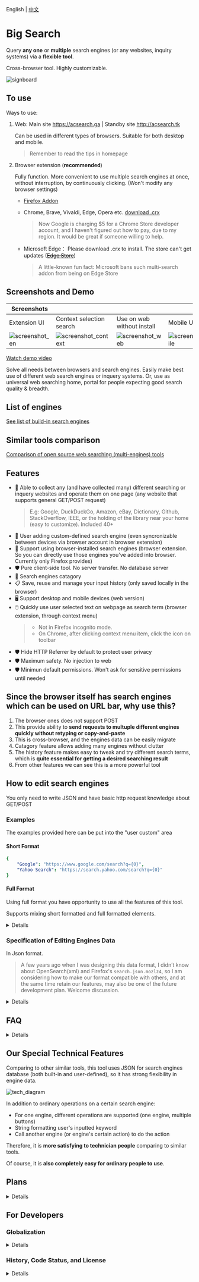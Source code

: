 English | [中文](https://github.com/garywill/bigSearch/blob/master/src/README_zh.md)

# Big Search

Query **any one** or **multiple** search engines (or any websites, inquiry systems) via a **flexible tool**.

Cross-browser tool. Highly customizable.

![signboard](https://gitlab.com/garywill/bigSearch/-/raw/screenshot/signboard.png)

## To use

Ways to use:

1. Web: Main site https://acsearch.ga | Standby site http://acsearch.tk

   Can be used in different types of browsers. Suitable for both desktop and mobile.
   
   > Remember to read the tips in homepage

2. Browser extension (**recommended**)

   Fully function. More convenient to use multiple search engines at once, without interruption, by continuously clicking. (Won't modify any browser settings)
   
   - [Firefox Addon](https://addons.mozilla.org/firefox/addon/big-search/) 
   
   - Chrome, Brave, Vivaldi, Edge, Opera etc. [download .crx](https://gitlab.com/garywill/releaseapps-dl/-/tree/main)
     
     > Now Google is charging $5 for a Chrome Store developer account, and I haven't figured out how to pay, due to my region. It would be great if someone willing to help.
   
   - Microsoft Edge： Please download .crx to install. The store can't get updates (~~[Edge Store](https://microsoftedge.microsoft.com/addons/detail/big-search/pdmlapcmibobkkchijgfeongemmepkbc)~~)
     
     > A little-known fun fact: Microsoft bans such multi-search addon from being on Edge Store

## Screenshots and Demo

| Screenshots                                                                     |                                                                                           |                                                                                   |                                                                                         |
| ------------------------------------------------------------------------------- | ----------------------------------------------------------------------------------------- | --------------------------------------------------------------------------------- | --------------------------------------------------------------------------------------- |
| Extension UI                                                                    | Context selection search                                                                  | Use on web without install                                                        | Mobile UI (web)                                                                         |
| ![screenshot_en](https://gitlab.com/garywill/bigSearch/-/raw/screenshot/en.png) | ![screenshot_context](https://gitlab.com/garywill/bigSearch/-/raw/screenshot/context.png) | ![screenshot_web](https://gitlab.com/garywill/bigSearch/-/raw/screenshot/web.png) | ![screenshot_mobile](https://gitlab.com/garywill/bigSearch/-/raw/screenshot/mobile.png) |

[Watch demo video](https://www.youtube.com/watch?v=hn5BkviAyvQ)

Solve all needs between browsers and search engines. Easily make best use of different web search engines or inquery systems. Or, use as universal web searching home, portal for people expecting good search quality & breadth.

## List of engines

[See list of build-in search engines](https://github.com/garywill/bigSearch/blob/list/list.md#list-of-build-in-search-engines-in-big-search)

## Similar tools comparison

[Comparison of open source web searching (multi-engines) tools](https://github.com/garywill/bigSearch/blob/list/list.md)

## Features

- 🔎 Able to collect any (and have collected many) different searching or inquery websites and operate them on one page (any website that supports general GET/POST request)
  > E.g: Google, DuckDuckGo, Amazon, eBay, Dictionary, Github, StackOverflow, IEEE, or the holding of the library near your home (easy to customize). Included 40+
- 🔎 User adding custom-defined search engine (even syncronizable between devices via browser account in browser extension)
- 🔎 Support using browser-installed search engines (browser extension. So you can directly use those engines you've added into browser. Currently only Firefox provides)
- 🛡️ Pure client-side tool. No server transfer. No database server
- 📁 Search engines catagory
- 📋 Save, reuse and manage your input history (only saved locally in the browser)
- 🖥️ Support desktop and mobile devices (web version)
- 🖱️ Quickly use user selected text on webpage as search term (browser extension, through context menu) 
  > - Not in Firefox incognito mode. 
  > - On Chrome, after clicking context menu item, click the icon on toolbar
- 🛡️ Hide HTTP Referrer by default to protect user privacy
- 🛡️ Maximum safety. No injection to web
- 🛡️ Minimun default permissions. Won't ask for sensitive permissions until needed

## Since the browser itself has search engines which can be used on URL bar, why use this?

1. The browser ones does not support POST
2. This provide ability to **send requests to multuple different engines quickly without retyping or copy-and-paste**
3. This is cross-browser, and the engines data can be easily migrate
4. Catagory feature allows adding many engines without clutter
5. The history feature makes easy to tweak and try different search terms, which is **quite essential for getting a desired searching result**
6. From other features we can see this is a more powerful tool 

## How to edit search engines

You only need to write JSON and have basic http request knowledge about GET/POST

### Examples

The examples provided here can be put into the "user custom" area

#### Short Format

```yaml
{
    "Google": "https://www.google.com/search?q={0}",
    "Yahoo Search": "https://search.yahoo.com/search?q={0}"
}
```

#### Full Format

Using full format you have opportunity to use all the features of this tool.

Supports mixing short formatted and full formatted elements.

<details>

```yaml
{
    "yahoo": {
        "dname": "Yahoo Search",
        "addr": "https://search.yahoo.com",
        "action": "https://search.yahoo.com/search",
        "kw_key": "q"
    },

    "google": {
        "dname": "Google",
        "addr": "https://www.google.com",
        "action": "https://www.google.com/search",
        "kw_key": "q",
        "btns": {
            "search": {
                "label": "Google Search"
            },
            "lucky": {
                "label": "I'm Feeling Lucky",
                "params": [
                    {"key":"btnI", "val": "1"}
                ]
            }
        }
    },

    "label_cptsw" : { "lstr": "Computer Software" },
    "flathub": {
        "dname": "Flathub",
        "addr": "https://flathub.org/apps",
        "btns": {
            "search": {
                "label": "Search",
                "full_url": "https://flathub.org/apps/search/{0}"
            }
        }
    },
    
    "label_mbap" : { "lstr": "Mobile App" },
    "itunesapps": {
        "dname": "iTunes Apps (Google)",
        "addr": "https://www.apple.com/itunes/charts/free-apps/",
        "btns": {
            "search_apps": {
                "label": "Search Apps",
                "use_other_engine": {
                    "engine": "google",
                    "btn": "search"
                },
                "kw_format": "{0} site:apple.com/*app"
            }
        }
    }
}
```

</details>

### Specification of Editing Engines Data

In Json format.

> A few years ago when I was designing this data format, I didn’t know about OpenSearch(xml) and Firefox's `search.json.mozlz4`, so I am considering how to make our format compatible with others, and at the same time retain our features, may also be one of the future development plan. Welcome discussion.

<details>

```yaml
// # Some key/value ​​in the button can override the key/value in the engine name
{
    "engine_name": {
        "dname": "Engine display name",
        "addr": "Homepage URL",
        "tip": "Engine tip text", // # optional
        "action": "default action url",
        // # For example, https://search-engine.com/search?q=input_content,
        // # The action is https://search-engine.com/search
        "kw_key": "The key name of the keyword in the query string", // # In above example, it is q
        "allow_referer": false, // # false(default)/true optional
        "method": "get/post", // # The default is get
        "charset": "UTF-8/gb2312/gb18030/big5/iso-xxxx....", // # default UTF-8
        "kw_replace": [[" ", "-"]], // # Optional, characters that need to be replaced in the search term. In this example, replace spaces with '-'
        "kw_format": "formatted string with {0}", // # optional. {0} is like %s

        "btns": { // # If there is no such item, a "search" button is displayed, and clicking the button will do the default action
            "Button name": {
            "label": "Button display text",
            "btn_tip": "Tip text",
            "params":[ // # Optional, the key/value other than the keyword in the query string required for this operation
                {"key": "key", "val": "value"},
                // # For example, https://search-engine.com/search?q=input_content&option=searchall
                // # so {key: "option", val: "searchall"},
            ],
            "full_url": "http://www.example.com/search/{0}", // # optional, the entire url using get method
            "use_other_engine": {"engine": "engine name", "btn": "button name" }, // # optional, use another engine to do an action
            },
        }

    },
    ......
};
```

> We encourage user to submit their customized search engines data to us after they use JSON customing. Search engines data is AGPL licensed FLOSS.

> If you want some search engines to be included by us, add/submit it to `enginesdata.js`, it is the core data of Big Search.

</details>

## FAQ

<details>

**Q: When I use the BigSearch Homepage to search, will the inputted content be collected?**

A: No, we do not collect any user input. The entered content is sent directly to the corresponding search engine you choose. No transfer

**Q: Where is my search history stored?**

A: Only stored in the browser localStorage

**Q：You have web version and browser extension version. So, is the browser extension able to "function offline"?**

A: Yes the browser extension is able to "function offline". Code like JS is in browser extension locally.

</details>

## Our Special Technical Features

Comparing to other similar tools, this tool uses JSON for search engines database (both built-in and user-defined), so it has strong flexibility in engine data.

![tech_diagram](https://gitlab.com/garywill/bigSearch/-/raw/screenshot/tech.png)

In addition to ordinary operations on a certain search engine:

- For one engine, different operations are supported (one engine, multiple buttons)
- String formatting user's inputted keyword
- Call another engine (or engine's certain action) to do the action

Therefore, it is **more satisfying to technician people** comparing to similar tools. 

Of course, it is **also completely easy for ordinary people to use**. 

## Plans

<details>

- Add non-search navigation feature
- Be compatible with OpenSearch
- Figure out Ajax based searching (browser extension)
- Be able to be used by CLI in terminal

</details>

## For Developers

### Globalization

<details>

Because there are currently only 2 languages, no framework used yet, only a simple function to implement multi-language. 

For strings that you want it to be multi-language (it's okay to leave it English only, also), use JS function `i18n()`, whose input parameters can be:

- An array of strings (for only Chinese and English 2 languages). `[0]` is Chinese, `[1]` is English
- An Object like `{zh: "This is Chinese, en: "This is English", fr: "This is French"}`

It will return a string of the corresponding language

If you want to add a search engine that only targets users in a certain language, you can use `visible_lang` to make it visible only to a certain language.

</details>

### History, Code Status, and License

<details>

A part of the code of this tool can be traced back to around 2008. Published to be usable to the public on Internet in 2015. Not until early 2020s, I found webExtension and JS standarized, so made this tool a browser extension. （Yes it's developed slowly and gently. Not full-time)

The core part's code has been ever refactored. Although some UI code is not enough to call awesome, **this tool has always been very useful.** Please be generous giving a star 🌟 if you like it.

Have given the engines data `enginesdata.js` AGPL FLOSS license (so welcome adding data 💚. Or, if you know any license properer for this data 🤝). Feel free to discuss (open an issue) if want FLOSS license for this whole project 🧡.

[Change log](https://addons.mozilla.org/firefox/addon/big-search/versions/) 

</details>
